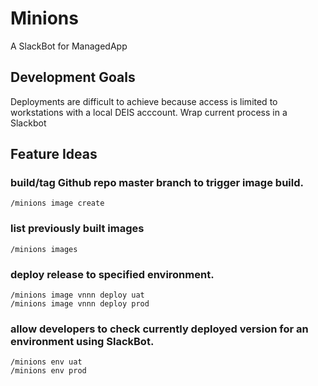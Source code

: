 # Minions
A SlackBot for ManagedApp

## Development Goals
Deployments are difficult to achieve because access is limited to workstations with a local DEIS acccount. Wrap current
process in a Slackbot

## Feature Ideas

### build/tag Github repo master branch to trigger image build. 
`/minions image create`

### list previously built images
`/minions images`

### deploy release to specified environment.
```
/minions image vnnn deploy uat
/minions image vnnn deploy prod
```

### allow developers to check currently deployed version for an environment using SlackBot.
```
/minions env uat
/minions env prod
```
